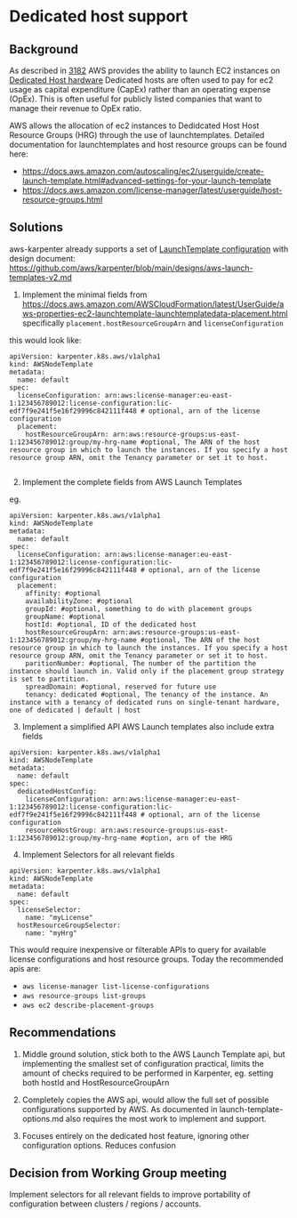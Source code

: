# Dedicated host support
## Background

As described in [3182](https://github.com/aws/karpenter/issues/3182) AWS provides the 
ability to launch EC2 instances on [Dedicated Host hardware](https://docs.aws.amazon.com/license-manager/latest/userguide/host-resource-groups.html)
Dedicated hosts are often used to pay for ec2 usage as capital expenditure (CapEx)
rather than an operating expense (OpEx). This is often useful for publicly listed
companies that want to manage their revenue to OpEx ratio.

AWS allows the allocation of ec2 instances to Dedidcated Host Host Resource Groups (HRG)
through the use of launchtemplates. 
Detailed documentation for launchtemplates and host resource groups can be found here:
- https://docs.aws.amazon.com/autoscaling/ec2/userguide/create-launch-template.html#advanced-settings-for-your-launch-template
- https://docs.aws.amazon.com/license-manager/latest/userguide/host-resource-groups.html

## Solutions

aws-karpenter already supports a set of [LaunchTemplate configuration](https://github.com/aws/karpenter/blob/main/pkg/apis/v1alpha1/awsnodetemplate.go)
with design document: https://github.com/aws/karpenter/blob/main/designs/aws-launch-templates-v2.md

1. Implement the minimal fields from https://docs.aws.amazon.com/AWSCloudFormation/latest/UserGuide/aws-properties-ec2-launchtemplate-launchtemplatedata-placement.html
specifically `placement.hostResourceGroupArn` and `licenseConfiguration`

this would look like:

```
apiVersion: karpenter.k8s.aws/v1alpha1
kind: AWSNodeTemplate
metadata:
  name: default
spec:
  licenseConfiguration: arn:aws:license-manager:eu-east-1:123456789012:license-configuration:lic-edf7f9e241f5e16f29996c842111f448 # optional, arn of the license configuration
  placement:
    hostResourceGroupArn: arn:aws:resource-groups:us-east-1:123456789012:group/my-hrg-name #optional, The ARN of the host resource group in which to launch the instances. If you specify a host resource group ARN, omit the Tenancy parameter or set it to host.
  
```

2. Implement the complete fields from AWS Launch Templates

eg.
```
apiVersion: karpenter.k8s.aws/v1alpha1
kind: AWSNodeTemplate
metadata:
  name: default
spec:
  licenseConfiguration: arn:aws:license-manager:eu-east-1:123456789012:license-configuration:lic-edf7f9e241f5e16f29996c842111f448 # optional, arn of the license configuration
  placement:
    affinity: #optional
    availabilityZone: #optional
    groupId: #optional, something to do with placement groups
    groupName: #optional
    hostId: #optional, ID of the dedicated host
    hostResourceGroupArn: arn:aws:resource-groups:us-east-1:123456789012:group/my-hrg-name #optional, The ARN of the host resource group in which to launch the instances. If you specify a host resource group ARN, omit the Tenancy parameter or set it to host.
    paritionNumber: #optional, The number of the partition the instance should launch in. Valid only if the placement group strategy is set to partition.
    spreadDomain: #optional, reserved for future use
    tenancy: dedicated #optional, The tenancy of the instance. An instance with a tenancy of dedicated runs on single-tenant hardware, one of dedicated | default | host

```

3. Implement a simplified API
AWS Launch templates also include extra fields

```
apiVersion: karpenter.k8s.aws/v1alpha1
kind: AWSNodeTemplate
metadata:
  name: default
spec:
  dedicatedHostConfig:
    licenseConfiguration: arn:aws:license-manager:eu-east-1:123456789012:license-configuration:lic-edf7f9e241f5e16f29996c842111f448 # optional, arn of the license configuration
    resourceHostGroup: arn:aws:resource-groups:us-east-1:123456789012:group/my-hrg-name #option, arn of the HRG 
```

4. Implement Selectors for all relevant fields

```
apiVersion: karpenter.k8s.aws/v1alpha1
kind: AWSNodeTemplate
metadata:
  name: default
spec:
  licenseSelector:
    name: "myLicense"
  hostResourceGroupSelector:
    name: "myHrg"
```

This would require inexpensive or filterable APIs to query for available license configurations and host resource groups.
Today the recommended apis are:
* `aws license-manager list-license-configurations`
* `aws resource-groups list-groups`
* `aws ec2 describe-placement-groups`


## Recommendations

1. Middle ground solution, stick both to the AWS Launch Template api, but implementing the smallest set of configuration practical, 
limits the amount of checks required to be performed in Karpenter, eg. setting both hostId and HostResourceGroupArn

2. Completely copies the AWS api, would allow the full set of possible configurations supported by AWS. As documented in launch-template-options.md also requires the most work to implement and support.

3. Focuses entirely on the dedicated host feature, ignoring other configuration options. Reduces confusion

## Decision from Working Group meeting

Implement selectors for all relevant fields to improve portability of configuration between clusters / regions / accounts.

